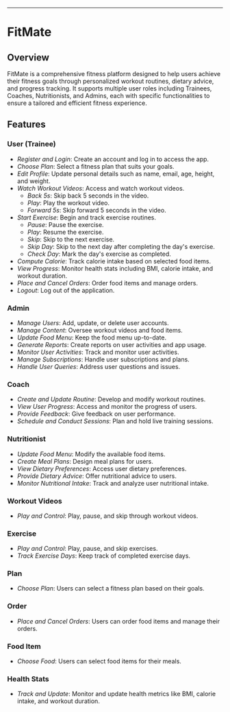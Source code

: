 ---

# FitMate

## Overview

FitMate is a comprehensive fitness platform designed to help users achieve their fitness goals through personalized workout routines, dietary advice, and progress tracking. It supports multiple user roles including Trainees, Coaches, Nutritionists, and Admins, each with specific functionalities to ensure a tailored and efficient fitness experience.

## Features

### User (Trainee)
- *Register and Login*: Create an account and log in to access the app.
- *Choose Plan*: Select a fitness plan that suits your goals.
- *Edit Profile*: Update personal details such as name, email, age, height, and weight.
- *Watch Workout Videos*: Access and watch workout videos.
  - *Back 5s*: Skip back 5 seconds in the video.
  - *Play*: Play the workout video.
  - *Forward 5s*: Skip forward 5 seconds in the video.
- *Start Exercise*: Begin and track exercise routines.
  - *Pause*: Pause the exercise.
  - *Play*: Resume the exercise.
  - *Skip*: Skip to the next exercise.
  - *Skip Day*: Skip to the next day after completing the day's exercise.
  - *Check Day*: Mark the day's exercise as completed.
- *Compute Calorie*: Track calorie intake based on selected food items.
- *View Progress*: Monitor health stats including BMI, calorie intake, and workout duration.
- *Place and Cancel Orders*: Order food items and manage orders.
- *Logout*: Log out of the application.

### Admin
- *Manage Users*: Add, update, or delete user accounts.
- *Manage Content*: Oversee workout videos and food items.
- *Update Food Menu*: Keep the food menu up-to-date.
- *Generate Reports*: Create reports on user activities and app usage.
- *Monitor User Activities*: Track and monitor user activities.
- *Manage Subscriptions*: Handle user subscriptions and plans.
- *Handle User Queries*: Address user questions and issues.

### Coach
- *Create and Update Routine*: Develop and modify workout routines.
- *View User Progress*: Access and monitor the progress of users.
- *Provide Feedback*: Give feedback on user performance.
- *Schedule and Conduct Sessions*: Plan and hold live training sessions.

### Nutritionist
- *Update Food Menu*: Modify the available food items.
- *Create Meal Plans*: Design meal plans for users.
- *View Dietary Preferences*: Access user dietary preferences.
- *Provide Dietary Advice*: Offer nutritional advice to users.
- *Monitor Nutritional Intake*: Track and analyze user nutritional intake.

### Workout Videos
- *Play and Control*: Play, pause, and skip through workout videos.

### Exercise
- *Play and Control*: Play, pause, and skip exercises.
- *Track Exercise Days*: Keep track of completed exercise days.

### Plan
- *Choose Plan*: Users can select a fitness plan based on their goals.

### Order
- *Place and Cancel Orders*: Users can order food items and manage their orders.

### Food Item
- *Choose Food*: Users can select food items for their meals.

### Health Stats
- *Track and Update*: Monitor and update health metrics like BMI, calorie intake, and workout duration.
